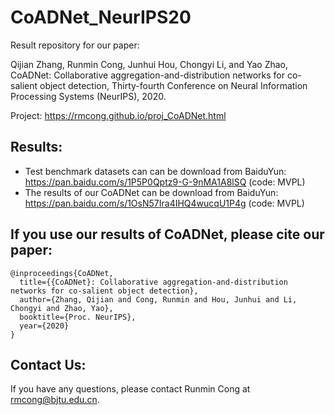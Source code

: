 # CoADNet_NeurIPS20

Result repository for our paper:

Qijian Zhang, Runmin Cong, Junhui Hou, Chongyi Li, and Yao Zhao, CoADNet: Collaborative aggregation-and-distribution networks for co-salient object detection, Thirty-fourth Conference on Neural Information Processing Systems (NeurIPS), 2020. 

Project: https://rmcong.github.io/proj_CoADNet.html


## Results:
- Test benchmark datasets can can be download from BaiduYun: https://pan.baidu.com/s/1P5P0Qptz9-G-9nMA1A8lSQ (code: MVPL) 
- The results of our CoADNet can be download from BaiduYun: https://pan.baidu.com/s/1OsN57Ira4IHQ4wucqU1P4g (code: MVPL) 

## If you use our results of CoADNet, please cite our paper:

    @inproceedings{CoADNet,
      title={{CoADNet}: Collaborative aggregation-and-distribution networks for co-salient object detection},
      author={Zhang, Qijian and Cong, Runmin and Hou, Junhui and Li, Chongyi and Zhao, Yao},
      booktitle={Proc. NeurIPS},
      year={2020}
    }

## Contact Us:
If you have any questions, please contact Runmin Cong at rmcong@bjtu.edu.cn.



